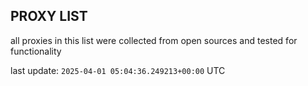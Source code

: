 ## PROXY LIST

all proxies in this list were collected from open sources and tested for functionality

last update: `2025-04-01 05:04:36.249213+00:00` UTC